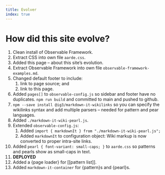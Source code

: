 ```yaml
---
title: Evolver
index: true
---
```

# How did this site evolve?
1. Clean install of Observable Framework.
1. Extract CSS into own file `aarde.css`.
1. Added this page – about this site’s evolution.
1. Extract Observable Framework into own file `observable-framework-examples.md`.
1. Changed default footer to include:
    1. link to page source; and
    1. link to this page.
1. Added `pages[]` to `observable-config.js` so sidebar and footer have no duplicates.
`npm run build` and committed to main and pushed to github.
1. `npm --save install @ig3/markdown-it-wikilinks` so you can specify the wikilinks syntax and add multiple parsers – needed for pattern and pear languages.
1. Added `./markdown-it-wiki-pearl.js`.
1. Extended `observable-config.js`:
    1. Added `import { markdownIt } from "./markdown-it-wiki-pearl.js";`
    1. Added `markdownIt` to configuration object: Wiki markup is now converted to proper intra-site links.
1. Added `pearl { font-variant: small-caps; }` to `aarde.css` so patterns and pearls show as small-caps in text.
1. **DEPLOYED**
1. Added a {page loader} for [[pattern list]].
1. Added `markdown-it-container` for {pattern}s and {pearl}s.
